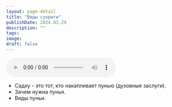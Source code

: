 ```yaml
---
layout: page-detail
title: "Виды сукрити"
publishDate: 2024.03.29
description: ""
tags:
image:
draft: false
---
```


<audio title="2024.03.29 - Виды сукрити.mp3" src="/upload/iblock/e86/g45ea3xv6l1ul6d0xiicxf9dwn0h26dg.mp3" controls=""></audio>

* Садху - это тот, кто накапливает пунью (духовные заслуги).
* Зачем нужна пунья.
* Виды пуньи.

  
